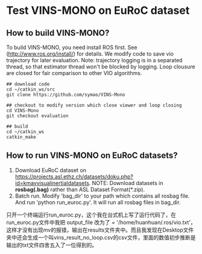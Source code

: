 # Test VINS-MONO on EuRoC dataset

## How to build VINS-MONO?
To build VINS-MONO, you need install ROS first. See (http://www.ros.org/install/) for details.
We modify code to save vio trajectory for later evaluation. Note: trajectory logging is in a separated thread, so that estimator thread won't be blocked by logging.
Loop clousure are closed for fair comparison to other VIO algorithms.
```
## download code
cd ~/catkin_ws/src
git clone https://github.com/symao/VINS-Mono

## checkout to modify version which close viewer and loop closing
cd VINS-Mono
git checkout evaluation

## build
cd ~/catkin_ws
catkin_make
```

## How to run VINS-MONO on EuRoC datasets?
1. Download EuRoC dataset on https://projects.asl.ethz.ch/datasets/doku.php?id=kmavvisualinertialdatasets. NOTE: Download datasets in **rosbag(.bag)** rather than ASL Dataset Format(*.zip).
2. Batch run. Modify 'bag_dir' to your path which contains all rosbag file. And run 'python run_euroc.py'. It will run all rosbag files in bag_dir.

只开一个终端运行run_euroc.py，这个我在台式机上写了运行代码了，在run_euroc.py文件中我把 output_file 改为了 = '/home/huanhuan/.ros/vio.txt'，这样才没有出现mv的报错，输出在results文件夹中。而且我发现在Desktop文件夹中还会生成一个叫vins_result_no_loop.csv的csv文件，里面的数值初步推断是输出的txt文件四舍五入了一位得到的。
